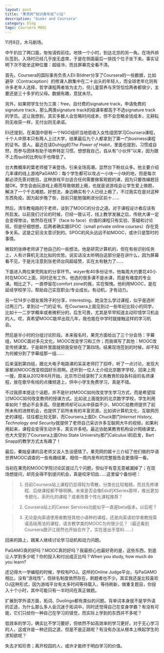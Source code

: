 ```yaml
---
layout: post
title: "果壳网“知识青年烩”小记"
description: "Guokr and Coursera"
category: blog
tags: Coursera MOOC
---
```


11月8日，木马剧场。

中午扒拉了两口面，匆匆请假前往。地铁一个小时，到达北京的另一角。在场外排队签到，入场时已经几乎座无虚席，于是在侧面最后一排找个位子坐下来。事实证明下次不能坐这种位置：超级冷，而且屏幕完全看不清。

首先，Coursera的国际事务负责人Eli Bildner分享了Coursera的一些数据，比如避孕（Contraception）的修课人群集中在二十出头的年轻人，而全球老年化则有许多老年人选择，哲学课程两者皆为主力，但儿童营养与烹饪恰恰两者都很少，主要还是三十多岁的父母。数据有趣，意犹未尽。

另外，如果把学生分为三类：free，自付费的signature track，申请免费的signature track，那么两类signature track的结课率都高于不选signature track的学员。这让我想到，其实多数人会忽略时间成本，但不会忽略金钱成本，无耕耘则无收获一样，无付出则无承诺。

Eli还提到，在美国中部有一个NGO组织当地低收入女性组团学习Coursera课程，十个人中原本只有两人上过大学，结果最后九个人都拿到了第一门business课程的证书。感人。最近在读Duhigg的*The Power of Habit*，里面也提到，习惯成自然，而参与团体有助于培养特定习惯。想想我自己，自从有“小伙伴”以来，因为跟不上而quit的比例似乎也降低了。

台大教概率的葉老师接下来登场，引来全场高潮，显然台下粉丝众多。他主要介绍几率课的线上游戏PaGAMO：每个学生都可以攻占一小块一小块的地，但是每次都必须先答对题目。这种游戏平台适合任何需要做客观题的课，因为只要改编题目就OK。学生会由玩游戏上瘾而导致做题上瘾，也就是说游戏会让学生爱上做题，解决了一个千古难题。好想法，身边确实有个人已经上瘾了，不过我实在是对这种东西免疫。因为起步晚了些，目前只能勉强刷进分区前十……

然后，清华教电路的于老师，谈到了MOOC的分合之道。对于课程设计者应该有所启发。以前我们讨论的时候，已经一致认可，线上教学发展之后，传统大课一定会变得惨淡，依然存在线下（face to face）价值的课程只有实验、答疑和讨论班。但是仔细想想，后两者确实跟SPOC（small private online courses）存在竞争关系。这是之前没太意识到的。SPOC的风头远远不如MOOC，或许只是暂时的事情。

微软的张峥老师讲了他自己的一些想法。他是研究计算机的，但在有些识别任务上，人有计算机无法比拟的优势。说实话没太听明白这部分是在讲什么，因为屏幕看不见，于是光注意到张老师台风超级赞，实在太有魅力了……

下面进入两位果壳网友的分享环节。wzyer有40多份证书，他每周大约要花40小时在MOOC上面，同时还有工作。他选的很多课不是水课，而是有难度的专业课。相比之下，一直停留在comfort zone的我，实在惭愧。他利用MOOC，是在延续学校学习，帮助自己实现职业/专业成长。有动机，才有动力。

另一位14岁小朋友紫玲子的分享，interesting。她没怎么学过课程，似乎是选听过两三门，拿到过一门的证书。在Coursera上面见到过一些年纪比较小的同学，比如十一二岁学概率或者微积分的，后生可畏，尤其是早早知道主动珍惜学习机会的人。哎，真希望MOOC能早出现几年，我也能在中学时就接触这样的学习机会。

然后是半小时的分组讨论阶段。本来报名时，果壳方面给出了三个分会场：字幕组，MOOC面对多元文化，MOOC改变学习和工作；而我填写了其他：MOOC改变传统课堂。于是邮件里面就把我安排在了第四场。结果现场签到的时候，却不知为何被分到了字幕组那一组……

后来溜到第四组，跟北大电子电路课的呆呆老师打了招呼，听了一点讨论，发现大家都对MOOC改变校园好乐观啊。还听到一位人士介绍北京数字学校，回来上网一搜，原来从2012年6月开始，北京市已经录制了义务教育阶段各科目的名师课程，放在歌华有线的点播频道上，供中小学生免费学习，真是不错。

不过我原本提这个话题，并不是针对MOOC如何改变学生学习方式，而是希望探讨MOOC如何改变教师的授课方式。比如说上面提到的北京数字学校，学生利用率如何？想必不会多高。但是教师却可以从中获益不少。MOOC给教师提供了前所未有的进修机会，也提供了前所未有的丰富资源。比如讲计算机文化、互联网历史的课程，往往都比较无聊，而Coursera上面Dr. Chuck那门*Internet History, Technology and Security*就提供了老师自己采访许多互联网大牛的视频，如果利用起来，课程会变得生动许多，真实许多吧。最近协助某教育机构设计网络课堂，也大大受到了Coursera上面Ohio State University那门Calculus I的启发，Bart Snapp的教学方式太有趣了！

最后，秦始皇课的吕老师又谈人生谈感情了。果壳网的姬十三介绍了他们做的华语世界MOOC调查的一些有趣结果，相信一周内发布的完整报告会更值得一看。

当初在果壳的MOOC学院讨论区提过几个问题，但似乎有意无意被漏掉了；在现场想提问，却完全得不到提问机会，真是咬牙切齿……这里留个备份吧：

> 1. 目前Coursera站上课程仍显得较为零散，分类也比较粗糙，而且先修课程、后继课程都不够明确。未来是否会像Edx的XSeries那样，推出更加专题化、系列化的课程？或者改善个性化课程推荐？

> 2. Coursera站上的Career Services功能似乎一直是beta版本，以后呢？

> 3. 无论是向英语使用者教授其他小语种的课程，还是向英语初学者教授英语高级用法的课程，语言教学类的MOOC为何很少见？（最近看到Coursera跟沪江居然也开始合作了，实在是出乎意料……）


回来的路上，跟某人继续讨论学习动机和动力问题。

PaGAMO真的好吗？MOOC真的好吗？我最担心也最好奇的是，这些东西，到底让人学到多少呢？你的投入和付出成正比吗？When you study, how much do you learn?

还记得大一学编程的时候，学校有POJ。这样的Online Judge平台，与PaGAMO相比，没有“游戏性”，但排名制度依然存在，刷题者也不少。其实我还是比较喜欢OJ这种形式，因为游戏平台有太多时间等待载入，等待刷新，做重复题目，你投入十个小时，其中可能只有一半时间在真正做题。

扩展到学外语方面，拓词、Duolingo都有类似的问题。背单词本身就不是学外语的正途，为什么那么多人会沉迷于拓词中，同时还觉得自己在变身学霸？有没有可能，它们只给你一种自己在学习的错觉，而实际上学到的东西并不多呢？

低效率的学习，确实比不学习要好，但依然不如高效率的学习更好。对于无心学习的人，这或许是一种迂回之道，但是不是正路呢？有没有办法从根本上唤起学生的求知欲呢？

失去才知珍贵；离开校园的人，或许才能终于明白学习的价值。
